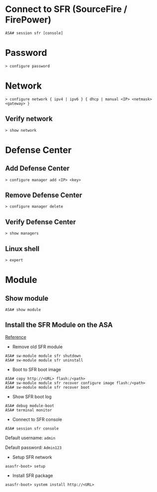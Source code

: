 # Connect to SFR (SourceFire / FirePower)

```
ASA# session sfr [console]
```

# Password

```
> configure password
```

# Network

```
> configure network { ipv4 | ipv6 } { dhcp | manual <IP> <netmask> <gateway> }
```

## Verify network

```
> show network
```

# Defense Center

## Add Defense Center

```
> configure manager add <IP> <key>
```

## Remove Defense Center

```
> configure manager delete
```

## Verify Defense Center

```
> show managers
```

## Linux shell

```
> expert
```

# Module

## Show module

```
ASA# show module
```

## Install the SFR Module on the ASA

[Reference](https://www.cisco.com/c/en/us/support/docs/security/asa-firepower-services/118644-configure-firepower-00.html)

- Remove old SFR module

```
ASA# sw-module module sfr shutdown
ASA# sw-module module sfr uninstall
```

- Boot to SFR boot image

```
ASA# copy http://<URL> flash:/<path>
ASA# sw-module module sfr recover configure image flash:/<path>
ASA# sw-module module sfr recover boot
```

- Show SFR boot log

```
ASA# debug module-boot
ASA# terminal monitor
```

- Connect to SFR console

```
ASA# session sfr console
```

Default username: `admin`

Default password: `Admin123`

- Setup SFR network

```
asasfr-boot> setup
```

- Install SFR package

```
asasfr-boot> system install http://<URL>
```
